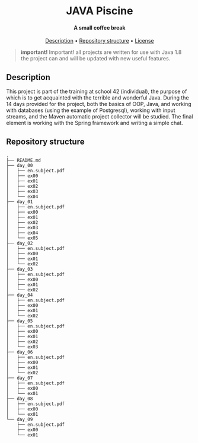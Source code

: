 <div align="center">
    <h1>
        JAVA Piscine
    </h1>
    <h4>A small coffee break</h4>
    <p>
        <a href="#Description">Description</a> •
        <a href="#Repository structure">Repository structure</a> •
        <a href="https://github.com/blazeitdude/libft/blob/master/LICENSE">License</a>
    </p>
</div>


>**important!** Important! all projects are written for use with Java 1.8<br/>
> the project can and will be updated with new useful features.<br/>
## Description

This project is part of the training at school 42 (individual), the purpose of which is to get acquainted with the terrible and wonderful Java. 
During the 14 days provided for the project, both the basics of OOP, Java, and working with databases (using the example of Postgresql), working with input streams, and the Maven automatic project collector will be studied. 
The final element is working with the Spring framework and writing a simple chat.

## Repository structure

```
.
├── README.md
├── day_00
│   ├── en.subject.pdf
│   ├── ex00
│   ├── ex01
│   ├── ex02
│   ├── ex03
│   └── ex04
├── day_01
│   ├── en.subject.pdf
│   ├── ex00
│   ├── ex01
│   ├── ex02
│   ├── ex03
│   ├── ex04
│   └── ex05
├── day_02
│   ├── en.subject.pdf
│   ├── ex00
│   ├── ex01
│   └── ex02
├── day_03
│   ├── en.subject.pdf
│   ├── ex00
│   ├── ex01
│   └── ex02
├── day_04
│   ├── en.subject.pdf
│   ├── ex00
│   ├── ex01
│   └── ex02
├── day_05
│   ├── en.subject.pdf
│   ├── ex00
│   ├── ex01
│   ├── ex02
│   └── ex03
├── day_06
│   ├── en.subject.pdf
│   ├── ex00
│   ├── ex01
│   └── ex02
├── day_07
│   ├── en.subject.pdf
│   ├── ex00
│   └── ex01
├── day_08
│   ├── en.subject.pdf
│   ├── ex00
│   └── ex01
└── day_09
    ├── en.subject.pdf
    ├── ex00
    └── ex01

```
